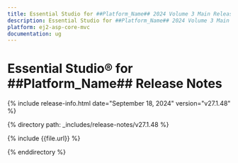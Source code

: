 ```yaml
---
title: Essential Studio for ##Platform_Name## 2024 Volume 3 Main Release Release Notes  
description: Essential Studio for ##Platform_Name## 2024 Volume 3 Main Release Release Notes  
platform: ej2-asp-core-mvc
documentation: ug
---
```


# Essential Studio&reg; for ##Platform_Name##  Release Notes  

{% include release-info.html date="September 18, 2024"  version="v27.1.48" %}

{% directory path: _includes/release-notes/v27.1.48 %}

{% include {{file.url}} %}

{% enddirectory %}